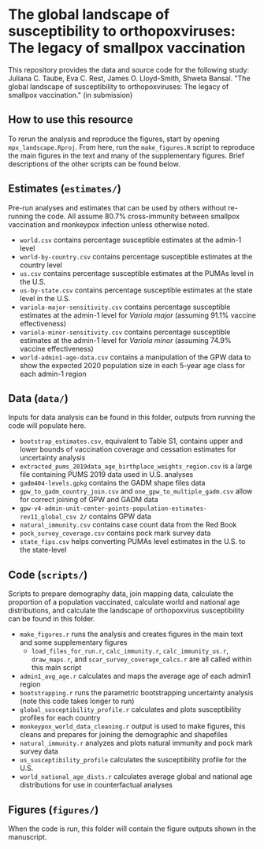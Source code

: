 # The global landscape of susceptibility to orthopoxviruses: The legacy of smallpox vaccination

This repository provides the data and source code for the following study: Juliana C. Taube, Eva C. Rest, James O. Lloyd-Smith, Shweta Bansal. "The global landscape of susceptibility to orthopoxviruses: The legacy of smallpox vaccination." (in submission)

## How to use this resource
To rerun the analysis and reproduce the figures, start by opening `mpx_landscape.Rproj`. From here, run the `make_figures.R` script to reproduce the main figures in the text and many of the supplementary figures. Brief descriptions of the other scripts can be found below.

## Estimates (`estimates/`)
Pre-run analyses and estimates that can be used by others without re-running the code. All assume 80.7% cross-immunity between smallpox vaccination and monkeypox infection unless otherwise noted.
* `world.csv` contains percentage susceptible estimates at the admin-1 level
* `world-by-country.csv` contains percentage susceptible estimates at the country level 
* `us.csv` contains percentage susceptible estimates at the PUMAs level in the U.S.
* `us-by-state.csv` contains percentage susceptible estimates at the state level in the U.S.
* `variola-major-sensitivity.csv` contains percentage susceptible estimates at the admin-1 level for _Variola major_ (assuming 91.1% vaccine effectiveness)
* `variola-minor-sensitivity.csv` contains percentage susceptible estimates at the admin-1 level for _Variola minor_ (assuming 74.9% vaccine effectiveness)
* `world-admin1-age-data.csv` contains a manipulation of the GPW data to show the expected 2020 population size in each 5-year age class for each admin-1 region

## Data (`data/`)
Inputs for data analysis can be found in this folder, outputs from running the code will populate here.
* `bootstrap_estimates.csv`, equivalent to Table S1, contains upper and lower bounds of vaccination coverage and cessation estimates for uncertainty analysis
* `extracted_pums_2019data_age_birthplace_weights_region.csv` is a large file containing PUMS 2019 data used in U.S. analyses
* `gadm404-levels.gpkg` contains the GADM shape files data
* `gpw_to_gadm_country_join.csv` and `one_gpw_to_multiple_gadm.csv` allow for correct joining of GPW and GADM data
* `gpw-v4-admin-unit-center-points-population-estimates-rev11_global_csv 2/` contains GPW data
* `natural_immunity.csv` contains case count data from the Red Book
* `pock_survey_coverage.csv` contains pock mark survey data
* `state_fips.csv` helps converting PUMAs level estimates in the U.S. to the state-level


## Code (`scripts/`)
Scripts to prepare demography data, join mapping data, calculate the proportion of a population vaccinated, calculate world and national age distributions, and calculate the landscape of orthopoxvirus susceptibility can be found in this folder.
* `make_figures.r` runs the analysis and creates figures in the main text and some supplementary figures
  * `load_files_for_run.r`, `calc_immunity.r`, `calc_immunity_us.r`, `draw_maps.r`, and `scar_survey_coverage_calcs.r` are all called within this main script
* `admin1_avg_age.r` calculates and maps the average age of each admin1 region
* `bootstrapping.r` runs the parametric bootstrapping uncertainty analysis (note this code takes longer to run)
* `global_susceptibility_profile.r` calculates and plots susceptibility profiles for each country
* `monkeypox_world_data_cleaning.r` output is used to make figures, this cleans and prepares for joining the demographic and shapefiles
* `natural_immunity.r` analyzes and plots natural immunity and pock mark survey data
* `us_susceptibility_profile` calculates the susceptibility profile for the U.S.
* `world_national_age_dists.r` calculates average global and national age distributions for use in counterfactual analyses

## Figures (`figures/`)
When the code is run, this folder will contain the figure outputs shown in the manuscript.